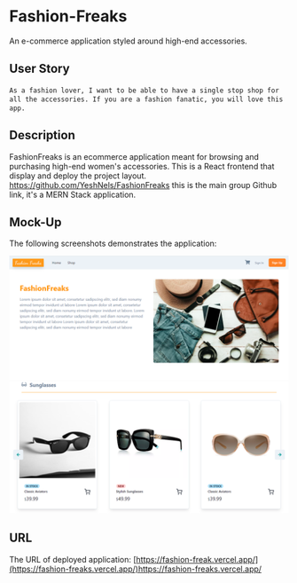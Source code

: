 # Fashion-Freaks

An e-commerce application styled around high-end accessories.

## User Story

```
As a fashion lover, I want to be able to have a single stop shop for all the accessories. If you are a fashion fanatic, you will love this app.
```

## Description

FashionFreaks is an ecommerce application meant for browsing and purchasing high-end women's accessories. This is a React frontend that display and deploy the project layout.
https://github.com/YeshNels/FashionFreaks this is the main group Github link, it's a MERN Stack application.

## Mock-Up

The following screenshots demonstrates the application:

![Screenshots1.](./Screenshot1.png)
![Screenshots2.](./Screenshot2.png)

## URL

The URL of deployed application:
[https://fashion-freak.vercel.app/](https://fashion-freaks.vercel.app/)https://fashion-freaks.vercel.app/
